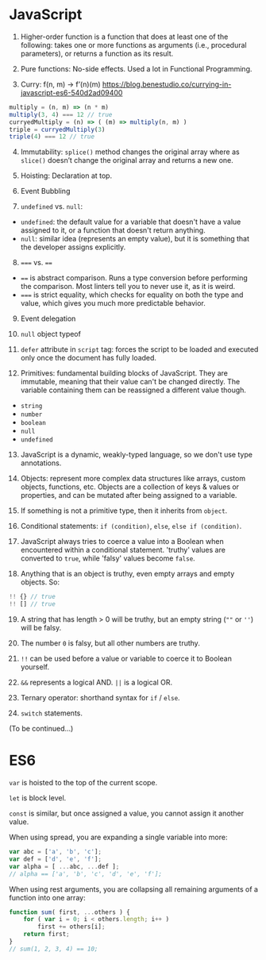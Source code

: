 # JavaScript
1. Higher-order function is a function that does at least one of the following: takes one or more functions as arguments (i.e., procedural parameters), or returns a function as its result.

2. Pure functions: No-side effects. Used a lot in Functional Programming.

3. Curry: f(n, m) → f’(n)(m)
https://blog.benestudio.co/currying-in-javascript-es6-540d2ad09400 
```javascript
multiply = (n, m) => (n * m)
multiply(3, 4) === 12 // true 
curryedMultiply = (n) => ( (m) => multiply(n, m) )
triple = curryedMultiply(3)
triple(4) === 12 // true
```

4. Immutability: `splice()` method changes the original array where as `slice()` doesn’t change the original array and returns a new one.

5. Hoisting: Declaration at top.

6. Event Bubbling

7. `undefined` vs. `null`:
- `undefined`: the default value for a variable that doesn't have a value assigned to it, or a function that doesn't return anything.
- `null`: similar idea (represents an empty value), but it is something that the developer assigns explicitly.

8. `===` vs. `==`
- `==` is abstract comparison. Runs a type conversion before performing the comparison. Most linters tell you to never use it, as it is weird.
- `===` is strict equality, which checks for equality on both the type and value, which gives you much more predictable behavior.

9. Event delegation

10. `null` object typeof

11. `defer` attribute in `script` tag: forces the script to be loaded and executed only once the document has fully loaded. 

12. Primitives: fundamental building blocks of JavaScript. They are immutable, meaning that their value can't be changed directly. The variable containing them can be reassigned a different value though.
- `string`
- `number`
- `boolean`
- `null`
- `undefined`

13. JavaScript is a dynamic, weakly-typed language, so we don't use type annotations.

14. Objects: represent more complex data structures like arrays, custom objects, functions, etc. Objects are a collection of keys & values or properties, and can be mutated after being assigned to a variable. 

15. If something is not a primitive type, then it inherits from `object`.

16. Conditional statements: `if (condition)`, `else`, `else if (condition)`.

17. JavaScript always tries to coerce a value into a Boolean when encountered within a conditional statement. 'truthy' values are converted to `true`, while 'falsy' values become `false`.

18. Anything that is an object is truthy, even empty arrays and empty objects. So:
```javascript
!! {} // true
!! [] // true
```

19. A string that has length > 0 will be truthy, but an empty string (`""` or `''`) will be falsy.

20. The number `0` is falsy, but all other numbers are truthy.

21. `!!` can be used before a value or variable to coerce it to Boolean yourself.

22. `&&` represents a logical AND. `||` is a logical OR.

23. Ternary operator: shorthand syntax for `if` / `else`. 

24. `switch` statements.

(To be continued...)

# ES6
`var` is hoisted to the top of the current scope.

`let` is block level.

`const` is similar, but once assigned a value, you cannot assign it another value.

When using spread, you are expanding a single variable into more:

```javascript
var abc = ['a', 'b', 'c'];
var def = ['d', 'e', 'f'];
var alpha = [ ...abc, ...def ];
// alpha == ['a', 'b', 'c', 'd', 'e', 'f'];
```

When using rest arguments, you are collapsing all remaining arguments of a function into one array:

```javascript
function sum( first, ...others ) {
    for ( var i = 0; i < others.length; i++ )
        first += others[i];
    return first;
}
// sum(1, 2, 3, 4) == 10;
```

